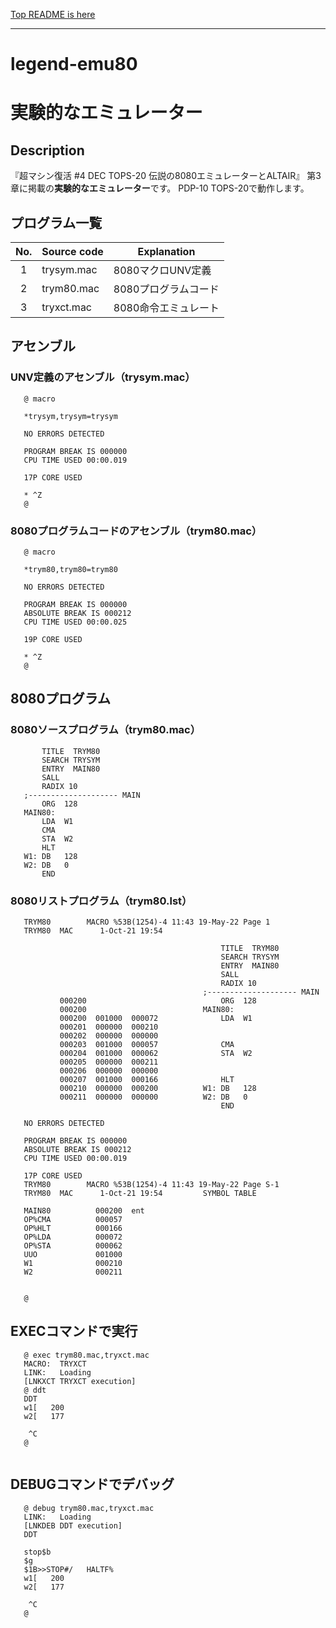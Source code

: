 [Top README is here](../README-ja.md)
________________________________________________

legend-emu80
============

# 実験的なエミュレーター 

## Description

『超マシン復活 #4 DEC TOPS-20 伝説の8080エミュレーターとALTAIR』
第3章に掲載の**実験的なエミュレーター**です。
PDP-10 TOPS-20で動作します。


## プログラム一覧

| No. | Source code | Explanation           |
|:---:| ----------- | --------------------- |
|  1  | trysym.mac  | 8080マクロUNV定義     |
|  2  | trym80.mac  | 8080プログラムコード  |
|  3  | tryxct.mac  | 8080命令エミュレート  |



## アセンブル

### UNV定義のアセンブル（trysym.mac）

```
   @ macro
   
   *trysym,trysym=trysym
   
   NO ERRORS DETECTED
   
   PROGRAM BREAK IS 000000
   CPU TIME USED 00:00.019
   
   17P CORE USED
   
   * ^Z
   @
```

### 8080プログラムコードのアセンブル（trym80.mac）

```
   @ macro
   
   *trym80,trym80=trym80
   
   NO ERRORS DETECTED
   
   PROGRAM BREAK IS 000000
   ABSOLUTE BREAK IS 000212
   CPU TIME USED 00:00.025
   
   19P CORE USED
   
   * ^Z
   @
```

## 8080プログラム

### 8080ソースプログラム（trym80.mac）

```
       TITLE  TRYM80
       SEARCH TRYSYM
       ENTRY  MAIN80
       SALL
       RADIX 10
   ;-------------------- MAIN
       ORG  128
   MAIN80:
       LDA  W1
       CMA  
       STA  W2
       HLT
   W1: DB   128
   W2: DB   0
       END  
```

### 8080リストプログラム（trym80.lst）

```
   TRYM80        MACRO %53B(1254)-4 11:43 19-May-22 Page 1
   TRYM80  MAC      1-Oct-21 19:54
   
                                               TITLE  TRYM80
                                               SEARCH TRYSYM
                                               ENTRY  MAIN80
                                               SALL
                                               RADIX 10
                                           ;-------------------- MAIN
           000200                              ORG  128
           000200                          MAIN80:
           000200  001000  000072              LDA  W1
           000201  000000  000210
           000202  000000  000000
           000203  001000  000057              CMA
           000204  001000  000062              STA  W2
           000205  000000  000211
           000206  000000  000000
           000207  001000  000166              HLT
           000210  000000  000200          W1: DB   128
           000211  000000  000000          W2: DB   0
                                               END
   
   NO ERRORS DETECTED
   
   PROGRAM BREAK IS 000000
   ABSOLUTE BREAK IS 000212
   CPU TIME USED 00:00.019
   
   17P CORE USED
   TRYM80        MACRO %53B(1254)-4 11:43 19-May-22 Page S-1
   TRYM80  MAC      1-Oct-21 19:54         SYMBOL TABLE
   
   MAIN80          000200  ent
   OP%CMA          000057
   OP%HLT          000166
   OP%LDA          000072
   OP%STA          000062
   UUO             001000
   W1              000210
   W2              000211
   
   
   @
```

## EXECコマンドで実行

```
   @ exec trym80.mac,tryxct.mac
   MACRO:  TRYXCT
   LINK:   Loading
   [LNKXCT TRYXCT execution]
   @ ddt
   DDT
   w1[   200
   w2[   177
   
    ^C
   @
   
```

## DEBUGコマンドでデバッグ

```
   @ debug trym80.mac,tryxct.mac
   LINK:   Loading
   [LNKDEB DDT execution]
   DDT
   
   stop$b
   $g
   $1B>>STOP#/   HALTF%
   w1[   200
   w2[   177
   
    ^C
   @
```

